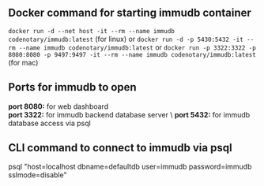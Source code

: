 ## Docker command for starting immudb container

`docker run -d --net host -it --rm --name immudb codenotary/immudb:latest` (for linux)
or
`docker run -d -p 5430:5432 -it --rm --name immudb codenotary/immudb:latest`
or
`docker run -p 3322:3322 -p 8080:8080 -p 9497:9497 -it --rm --name immudb codenotary/immudb:latest` (for mac)

## Ports for immudb to open

**port 8080:** for web dashboard \
**port 3322:** for immudb backend database server \ 
**port 5432:** for immudb database access via psql

## CLI command to connect to immudb via psql

psql "host=localhost dbname=defaultdb user=immudb password=immudb sslmode=disable"
